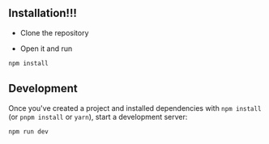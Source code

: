 ## Installation!!!

- Clone the repository

- Open it and run

```bash
npm install
```

## Development

Once you've created a project and installed dependencies with `npm install` (or `pnpm install` or `yarn`), start a development server:

```bash
npm run dev

```
